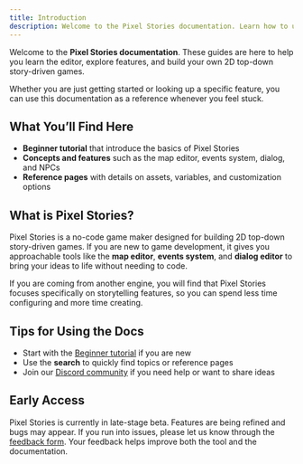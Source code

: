 ```yaml
---
title: Introduction
description: Welcome to the Pixel Stories documentation. Learn how to use the editor, explore features, and start building your own story-driven game.
---
```


Welcome to the **Pixel Stories documentation**. These guides are here to help you learn the editor, explore features, and build your own 2D top-down story-driven games.

Whether you are just getting started or looking up a specific feature, you can use this documentation as a reference whenever you feel stuck.

## What You’ll Find Here

- **Beginner tutorial** that introduce the basics of Pixel Stories
- **Concepts and features** such as the map editor, events system, dialog, and NPCs
- **Reference pages** with details on assets, variables, and customization options

## What is Pixel Stories?

Pixel Stories is a no-code game maker designed for building 2D top-down story-driven games. If you are new to game development, it gives you approachable tools like the **map editor**, **events system**, and **dialog editor** to bring your ideas to life without needing to code.

If you are coming from another engine, you will find that Pixel Stories focuses specifically on storytelling features, so you can spend less time configuring and more time creating.

## Tips for Using the Docs

- Start with the [Beginner tutorial](./getting-started.md) if you are new
- Use the **search** to quickly find topics or reference pages
- Join our [Discord community](https://discord.gg/WTxUC4hEnS) if you need help or want to share ideas

## Early Access

Pixel Stories is currently in late-stage beta. Features are being refined and bugs may appear. If you run into issues, please let us know through the [feedback form](https://forms.gle/76x3G1mkUQpKvbG7A). Your feedback helps improve both the tool and the documentation.
